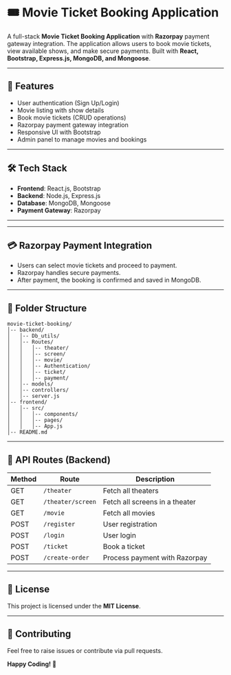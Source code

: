 # 🎟️ Movie Ticket Booking Application

A full-stack **Movie Ticket Booking Application** with **Razorpay** payment gateway integration. The application allows users to book movie tickets, view available shows, and make secure payments. Built with **React, Bootstrap, Express.js, MongoDB, and Mongoose**.

---

## 🚀 Features

- User authentication (Sign Up/Login)
- Movie listing with show details
- Book movie tickets (CRUD operations)
- Razorpay payment gateway integration
- Responsive UI with Bootstrap
- Admin panel to manage movies and bookings

---

## 🛠️ Tech Stack

- **Frontend**: React.js, Bootstrap
- **Backend**: Node.js, Express.js
- **Database**: MongoDB, Mongoose
- **Payment Gateway**: Razorpay

---

---


## 💳 Razorpay Payment Integration

- Users can select movie tickets and proceed to payment.
- Razorpay handles secure payments.
- After payment, the booking is confirmed and saved in MongoDB.

---

## 📁 Folder Structure

```
movie-ticket-booking/
│-- backend/
│   │-- Db_utils/
│   │-- Routes/
│   │   │-- theater/
│   │   │-- screen/
│   │   │-- movie/
│   │   │-- Authentication/
│   │   │-- ticket/
│   │   │-- payment/
│   │-- models/
│   │-- controllers/
│   │-- server.js
│-- frontend/
│   │-- src/
│   │   │-- components/
│   │   │-- pages/
│   │   │-- App.js
│-- README.md
```

---

## 📌 API Routes (Backend)

| Method | Route                     | Description                   |
| ------ | ------------------------- | ----------------------------- |
| GET    | `/theater`                | Fetch all theaters            |
| GET    | `/theater/screen`         | Fetch all screens in a theater |
| GET    | `/movie`                  | Fetch all movies              |
| POST   | `/register`               | User registration             |
| POST   | `/login`                  | User login                    |
| POST   | `/ticket`                 | Book a ticket                 |
| POST   | `/create-order`           | Process payment with Razorpay |

---

## 📜 License

This project is licensed under the **MIT License**.

---

## 🤝 Contributing

Feel free to raise issues or contribute via pull requests.

**Happy Coding! 🚀**

